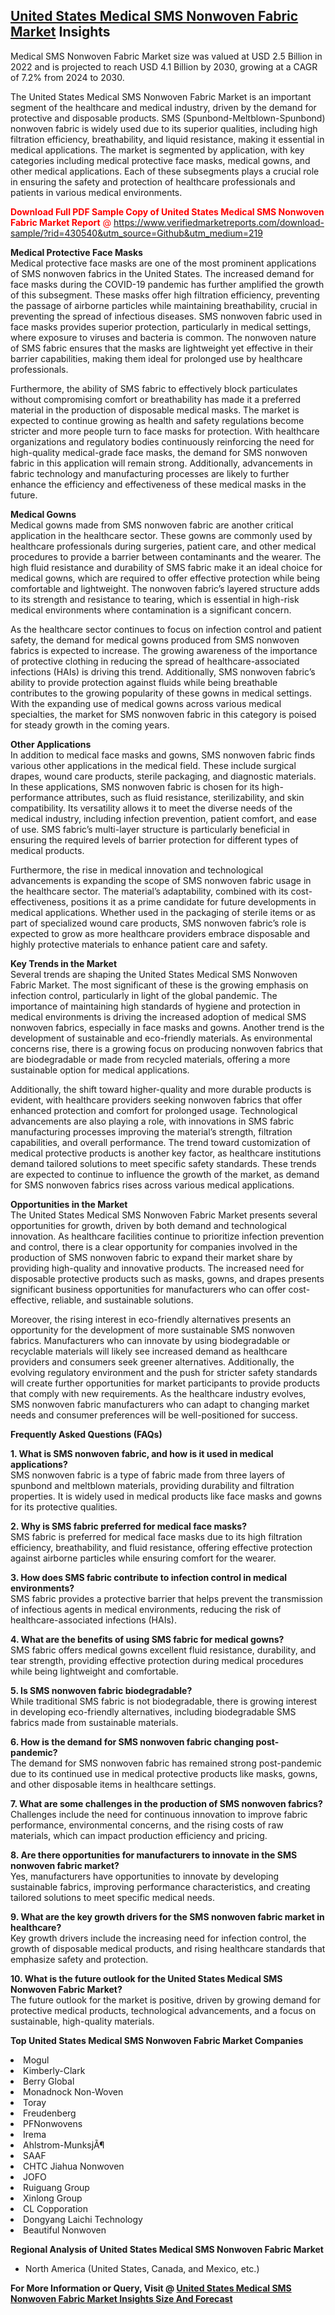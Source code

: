 <h2><a href="https://www.verifiedmarketreports.com/download-sample/?rid=430540&amp;utm_source=Github&amp;utm_medium=219" target="_blank">United States Medical SMS Nonwoven Fabric Market</a> Insights</h2><p>Medical SMS Nonwoven Fabric Market size was valued at USD 2.5 Billion in 2022 and is projected to reach USD 4.1 Billion by 2030, growing at a CAGR of 7.2% from 2024 to 2030.</p><p><p>The United States Medical SMS Nonwoven Fabric Market is an important segment of the healthcare and medical industry, driven by the demand for protective and disposable products. SMS (Spunbond-Meltblown-Spunbond) nonwoven fabric is widely used due to its superior qualities, including high filtration efficiency, breathability, and liquid resistance, making it essential in medical applications. The market is segmented by application, with key categories including medical protective face masks, medical gowns, and other medical applications. Each of these subsegments plays a crucial role in ensuring the safety and protection of healthcare professionals and patients in various medical environments.</p> <p><p><span class=""><span style="color: #ff0000;"><strong>Download Full PDF Sample Copy of United States Medical SMS Nonwoven Fabric Market Report</strong> @ </span><a href="https://www.verifiedmarketreports.com/download-sample/?rid=430540&amp;utm_source=Github&amp;utm_medium=219" target="_blank">https://www.verifiedmarketreports.com/download-sample/?rid=430540&amp;utm_source=Github&amp;utm_medium=219</a></span></p></p> <p><strong>Medical Protective Face Masks</strong><br>Medical protective face masks are one of the most prominent applications of SMS nonwoven fabrics in the United States. The increased demand for face masks during the COVID-19 pandemic has further amplified the growth of this subsegment. These masks offer high filtration efficiency, preventing the passage of airborne particles while maintaining breathability, crucial in preventing the spread of infectious diseases. SMS nonwoven fabric used in face masks provides superior protection, particularly in medical settings, where exposure to viruses and bacteria is common. The nonwoven nature of SMS fabric ensures that the masks are lightweight yet effective in their barrier capabilities, making them ideal for prolonged use by healthcare professionals.</p> <p>Furthermore, the ability of SMS fabric to effectively block particulates without compromising comfort or breathability has made it a preferred material in the production of disposable medical masks. The market is expected to continue growing as health and safety regulations become stricter and more people turn to face masks for protection. With healthcare organizations and regulatory bodies continuously reinforcing the need for high-quality medical-grade face masks, the demand for SMS nonwoven fabric in this application will remain strong. Additionally, advancements in fabric technology and manufacturing processes are likely to further enhance the efficiency and effectiveness of these medical masks in the future.</p> <p><strong>Medical Gowns</strong><br>Medical gowns made from SMS nonwoven fabric are another critical application in the healthcare sector. These gowns are commonly used by healthcare professionals during surgeries, patient care, and other medical procedures to provide a barrier between contaminants and the wearer. The high fluid resistance and durability of SMS fabric make it an ideal choice for medical gowns, which are required to offer effective protection while being comfortable and lightweight. The nonwoven fabric’s layered structure adds to its strength and resistance to tearing, which is essential in high-risk medical environments where contamination is a significant concern.</p> <p>As the healthcare sector continues to focus on infection control and patient safety, the demand for medical gowns produced from SMS nonwoven fabrics is expected to increase. The growing awareness of the importance of protective clothing in reducing the spread of healthcare-associated infections (HAIs) is driving this trend. Additionally, SMS nonwoven fabric’s ability to provide protection against fluids while being breathable contributes to the growing popularity of these gowns in medical settings. With the expanding use of medical gowns across various medical specialties, the market for SMS nonwoven fabric in this category is poised for steady growth in the coming years.</p> <p><strong>Other Applications</strong><br>In addition to medical face masks and gowns, SMS nonwoven fabric finds various other applications in the medical field. These include surgical drapes, wound care products, sterile packaging, and diagnostic materials. In these applications, SMS nonwoven fabric is chosen for its high-performance attributes, such as fluid resistance, sterilizability, and skin compatibility. Its versatility allows it to meet the diverse needs of the medical industry, including infection prevention, patient comfort, and ease of use. SMS fabric’s multi-layer structure is particularly beneficial in ensuring the required levels of barrier protection for different types of medical products.</p> <p>Furthermore, the rise in medical innovation and technological advancements is expanding the scope of SMS nonwoven fabric usage in the healthcare sector. The material’s adaptability, combined with its cost-effectiveness, positions it as a prime candidate for future developments in medical applications. Whether used in the packaging of sterile items or as part of specialized wound care products, SMS nonwoven fabric’s role is expected to grow as more healthcare providers embrace disposable and highly protective materials to enhance patient care and safety.</p> <p><strong>Key Trends in the Market</strong><br>Several trends are shaping the United States Medical SMS Nonwoven Fabric Market. The most significant of these is the growing emphasis on infection control, particularly in light of the global pandemic. The importance of maintaining high standards of hygiene and protection in medical environments is driving the increased adoption of medical SMS nonwoven fabrics, especially in face masks and gowns. Another trend is the development of sustainable and eco-friendly materials. As environmental concerns rise, there is a growing focus on producing nonwoven fabrics that are biodegradable or made from recycled materials, offering a more sustainable option for medical applications.</p> <p>Additionally, the shift toward higher-quality and more durable products is evident, with healthcare providers seeking nonwoven fabrics that offer enhanced protection and comfort for prolonged usage. Technological advancements are also playing a role, with innovations in SMS fabric manufacturing processes improving the material’s strength, filtration capabilities, and overall performance. The trend toward customization of medical protective products is another key factor, as healthcare institutions demand tailored solutions to meet specific safety standards. These trends are expected to continue to influence the growth of the market, as demand for SMS nonwoven fabrics rises across various medical applications.</p> <p><strong>Opportunities in the Market</strong><br>The United States Medical SMS Nonwoven Fabric Market presents several opportunities for growth, driven by both demand and technological innovation. As healthcare facilities continue to prioritize infection prevention and control, there is a clear opportunity for companies involved in the production of SMS nonwoven fabric to expand their market share by providing high-quality and innovative products. The increased need for disposable protective products such as masks, gowns, and drapes presents significant business opportunities for manufacturers who can offer cost-effective, reliable, and sustainable solutions.</p> <p>Moreover, the rising interest in eco-friendly alternatives presents an opportunity for the development of more sustainable SMS nonwoven fabrics. Manufacturers who can innovate by using biodegradable or recyclable materials will likely see increased demand as healthcare providers and consumers seek greener alternatives. Additionally, the evolving regulatory environment and the push for stricter safety standards will create further opportunities for market participants to provide products that comply with new requirements. As the healthcare industry evolves, SMS nonwoven fabric manufacturers who can adapt to changing market needs and consumer preferences will be well-positioned for success.</p> <p><strong>Frequently Asked Questions (FAQs)</strong></p> <p><strong>1. What is SMS nonwoven fabric, and how is it used in medical applications?</strong><br>SMS nonwoven fabric is a type of fabric made from three layers of spunbond and meltblown materials, providing durability and filtration properties. It is widely used in medical products like face masks and gowns for its protective qualities.</p> <p><strong>2. Why is SMS fabric preferred for medical face masks?</strong><br>SMS fabric is preferred for medical face masks due to its high filtration efficiency, breathability, and fluid resistance, offering effective protection against airborne particles while ensuring comfort for the wearer.</p> <p><strong>3. How does SMS fabric contribute to infection control in medical environments?</strong><br>SMS fabric provides a protective barrier that helps prevent the transmission of infectious agents in medical environments, reducing the risk of healthcare-associated infections (HAIs).</p> <p><strong>4. What are the benefits of using SMS fabric for medical gowns?</strong><br>SMS fabric offers medical gowns excellent fluid resistance, durability, and tear strength, providing effective protection during medical procedures while being lightweight and comfortable.</p> <p><strong>5. Is SMS nonwoven fabric biodegradable?</strong><br>While traditional SMS fabric is not biodegradable, there is growing interest in developing eco-friendly alternatives, including biodegradable SMS fabrics made from sustainable materials.</p> <p><strong>6. How is the demand for SMS nonwoven fabric changing post-pandemic?</strong><br>The demand for SMS nonwoven fabric has remained strong post-pandemic due to its continued use in medical protective products like masks, gowns, and other disposable items in healthcare settings.</p> <p><strong>7. What are some challenges in the production of SMS nonwoven fabrics?</strong><br>Challenges include the need for continuous innovation to improve fabric performance, environmental concerns, and the rising costs of raw materials, which can impact production efficiency and pricing.</p> <p><strong>8. Are there opportunities for manufacturers to innovate in the SMS nonwoven fabric market?</strong><br>Yes, manufacturers have opportunities to innovate by developing sustainable fabrics, improving performance characteristics, and creating tailored solutions to meet specific medical needs.</p> <p><strong>9. What are the key growth drivers for the SMS nonwoven fabric market in healthcare?</strong><br>Key growth drivers include the increasing need for infection control, the growth of disposable medical products, and rising healthcare standards that emphasize safety and protection.</p> <p><strong>10. What is the future outlook for the United States Medical SMS Nonwoven Fabric Market?</strong><br>The future outlook for the market is positive, driven by growing demand for protective medical products, technological advancements, and a focus on sustainable, high-quality materials.</p></p><p><strong>Top United States Medical SMS Nonwoven Fabric Market Companies</strong></p><div data-test-id=""><p><li>Mogul</li><li> Kimberly-Clark</li><li> Berry Global</li><li> Monadnock Non-Woven</li><li> Toray</li><li> Freudenberg</li><li> PFNonwovens</li><li> Irema</li><li> Ahlstrom-MunksjÃ¶</li><li> SAAF</li><li> CHTC Jiahua Nonwoven</li><li> JOFO</li><li> Ruiguang Group</li><li> Xinlong Group</li><li> CL Copporation</li><li> Dongyang Laichi Technology</li><li> Beautiful Nonwoven</li></p><div><strong>Regional Analysis of&nbsp;United States Medical SMS Nonwoven Fabric Market</strong></div><ul><li dir="ltr"><p dir="ltr">North America&nbsp;(United States, Canada, and Mexico, etc.)</p></li></ul><p><strong>For More Information or Query, Visit @&nbsp;</strong><strong><a href="https://www.verifiedmarketreports.com/product/medical-sms-nonwoven-fabric-market/?utm_source=Github&amp;utm_medium=219" target="_blank">United States Medical SMS Nonwoven Fabric Market Insights Size And Forecast</a></strong></p></div>
